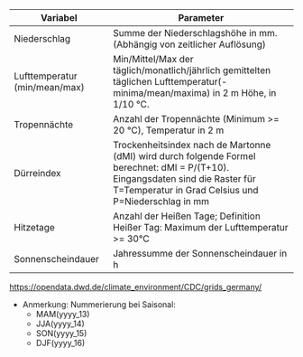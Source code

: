 
| Variabel                      | Parameter                                                                                                                                                                              |
| ----------------------------- | -------------------------------------------------------------------------------------------------------------------------------------------------------------------------------------- |
| Niederschlag                  | Summe der Niederschlagshöhe in mm. (Abhängig von zeitlicher Auflösung)                                                                                                                 |
| Lufttemperatur (min/mean/max) | Min/Mittel/Max der täglich/monatlich/jährlich gemittelten täglichen Lufttemperatur(-minima/mean/maxima) in 2 m Höhe, in 1/10 °C.                                                       |
| Tropennächte                  | Anzahl der Tropennächte (Minimum >= 20 °C), Temperatur in 2 m                                                                                                                          |
| Dürreindex                    | Trockenheitsindex nach de Martonne (dMI) wird durch folgende Formel berechnet: dMI = P/(T+10). Eingangsdaten sind die Raster für T=Temperatur in Grad Celsius und P=Niederschlag in mm |
| Hitzetage                     | Anzahl der Heißen Tage; Definition Heißer Tag: Maximum der Lufttemperatur >= 30°C                                                                                                      |
| Sonnenscheindauer             | Jahressumme der Sonnenscheindauer in h                                                                                                                                                 |


https://opendata.dwd.de/climate_environment/CDC/grids_germany/

- Anmerkung: Nummerierung bei Saisonal: 
	- MAM(yyyy_13)
	- JJA(yyyy_14)
	- SON(yyyy_15)
	- DJF(yyyy_16)